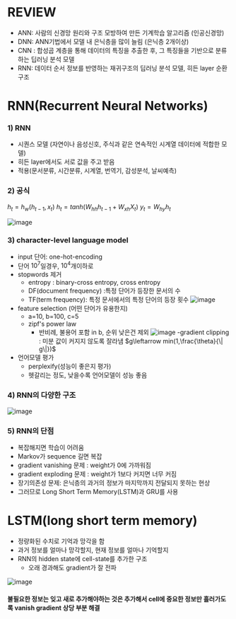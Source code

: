 
	
# REVIEW
- ANN: 사람의 신경망 원리와 구조 모방하여 만든 기계학습 알고리즘 (인공신경망)
- DNN: ANN기법에서 모델 내 은닉층을 많이 늘림 (은닉층 2개이상)
- CNN : 합성곱 계층을 통해 데이터의 특징을 추출한 후, 그 특징들을 기반으로 분류하는 딥러닝 분석 모델
- RNN: 데이터 순서 정보를 반영하는 재귀구조의 딥러닝 분석 모델, 히든 layer 순환구조

# RNN(Recurrent Neural Networks)
### 1) RNN
-  시퀀스 모델 (자연이나 음성신호, 주식과 같은 연속적인 시계열 데이터에 적합한 모델)
- 히든 layer에서도 서로 값을 주고 받음
- 적용(문서분류, 시간분류, 시계열, 번역기, 감성분석, 날씨예측)
### 2) 공식
$h_t = h_w(h_{t-1}, x_t)$
$h_t=tanh(W_{hh}h_{t-1}+W_{xh}X_t)$
$y_t=W_{hy}h_{t}$


![image](https://user-images.githubusercontent.com/45659433/155084101-3681abc0-600e-487f-a420-256a24ab836b.png)

### 3) character-level language model
- input 단어: one-hot-encoding
- 단어 $10^7$일경우, $10^4$개이하로
- stopwords 제거 
	- entropy : binary-cross entropy, cross entropy
	- DF(document frequency) :특정 단어가 등장한 문서의 수
	- TF(term frequency): 특정 문서에서의 특정 단어의 등장 횟수
		![image](https://user-images.githubusercontent.com/45659433/155087467-93088e9b-cb04-40e4-83e2-8d6f5b96e6bf.png)
- feature selection (어떤 단어가 유용한지)
	- a=10, b=100, c=5
	- zipf's power law 
		- 반비례, 불용어 포함 in b, 순위 낮은건 제외
		![image](https://user-images.githubusercontent.com/45659433/155089851-1772b65f-a7f4-4eee-94db-946b8742e716.png)
-gradient clipping : 미분 값이 커지지 않도록 잘라냄
			$g\leftarrow min(1,\frac{\theta}{\| g\|})$
- 언어모델 평가
	- perplexify(성능이 좋은지 평가)
	- 헷갈리는 정도, 낮을수록 언어모델이 성능 좋음

### 4) RNN의 다양한 구조

![image](https://user-images.githubusercontent.com/45659433/155091623-25ed8cb2-f566-4cf2-888e-08be11ed3a8c.png)

### 5) RNN의 단점
- 복잡해지면 학습이 어려움
- Markov가 sequence 길면 복잡
- gradient vanishing 문제 : weight가 0에 가까워짐
- gradient exploding 문제 : weight가 1보다 커지면 너무 커짐
- 장기의존성 문제: 은닉층의 과거의 정보가 마지막까지 전달되지 못하는 현상
- 그러므로  Long Short Term Memory(LSTM)과 GRU를 사용



# LSTM(long short term memory)
- 정량화된 수치로 기억과 망각을 함
- 과거 정보를 얼마나 망각할지, 현재 정보를 얼마나 기억할지
- RNN의 hidden state에 cell-state를 추가한 구조
	- 오래 경과해도 gradient가 잘 전파

 ![image](https://user-images.githubusercontent.com/45659433/155260573-5ffddd51-63a8-4890-9ba6-0c027307915a.png)

#### 불필요한 정보는 잊고 새로 추가해야하는 것은 추가해서 cell에 중요한 정보만 흘러가도록 vanish gradient 상당 부분 해결
<!--stackedit_data:
eyJoaXN0b3J5IjpbLTc0OTg5MDczLC00OTM1MzkwMDYsLTE5Mj
c1MDgxNjcsMTA3NzQ3NTQ2MSw0MjA2MTY2NzgsMTM3ODI2NDIy
MCwtMTY5NDM5MzkyLDgxMTQzOTk1MCw1OTYzNzc0NzUsLTE1Mj
AwMzEzMzIsLTE4MDcxMzk2NDEsNTc5OTQ4NDA1LDE0NzM1NjE5
MDMsLTIwMTcwMzMwMzhdfQ==
-->